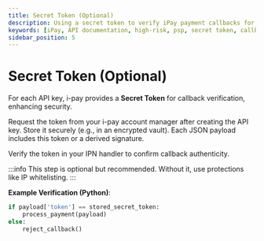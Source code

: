 ```yaml
---
title: Secret Token (Optional)
description: Using a secret token to verify iPay payment callbacks for enhanced security.
keywords: [iPay, API documentation, high-risk, psp, secret token, callback verification, security, IPN handler, authentication]
sidebar_position: 5
---
```


# Secret Token (Optional)

For each API key, i-pay provides a **Secret Token** for callback verification, enhancing security.

Request the token from your i-pay account manager after creating the API key. Store it securely (e.g., in an encrypted vault). Each JSON payload includes this token or a derived signature.

Verify the token in your IPN handler to confirm callback authenticity.

:::info
This step is optional but recommended. Without it, use protections like IP whitelisting.
:::

**Example Verification (Python)**:
```python
if payload['token'] == stored_secret_token:
    process_payment(payload)
else:
    reject_callback()
```